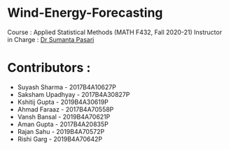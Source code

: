 # Wind-Energy-Forecasting
Course : Applied Statistical Methods (MATH F432, Fall 2020-21)
Instructor in Charge : [Dr Sumanta Pasari](https://universe.bits-pilani.ac.in/pilani/sumantapasari/profile) 

# Contributors : 

* Suyash Sharma - 2017B4A10627P
* Saksham Upadhyay - 2017B4A30827P
* Kshitij Gupta - 2019B4A30619P
* Ahmad Faraaz - 2017B4A70558P
* Vansh Bansal - 2019B4A70621P
* Aman Gupta - 2017B4A20835P
* Rajan Sahu - 2019B4A70572P
* Rishi Garg - 2019B4A70642P
